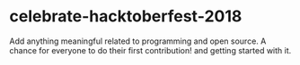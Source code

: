 # celebrate-hacktoberfest-2018
Add anything meaningful related to programming and open source. A chance for everyone to do their first contribution! and getting started with it.
